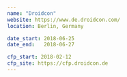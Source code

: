 ```yaml
---
name: "Droidcon"
website: https://www.de.droidcon.com/
location: Berlin, Germany

date_start: 2018-06-25
date_end:   2018-06-27

cfp_start: 2018-02-12
cfp_site: https://cfp.droidcon.de
---
```

